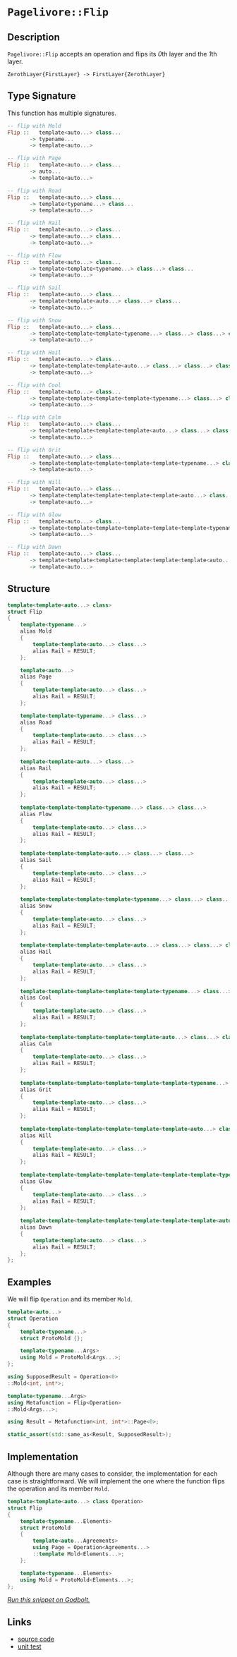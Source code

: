 <!-- Copyright 2024 Feng Mofan
SPDX-License-Identifier: Apache-2.0 -->

# `Pagelivore::Flip`

## Description

`Pagelivore::Flip` accepts an operation and flips its *0*th layer and the *1*th layer.

<pre><code>ZerothLayer{FirstLayer} -> FirstLayer{ZerothLayer}</code></pre>

## Type Signature

This function has multiple signatures.

```Haskell
-- flip with Mold
Flip ::   template<auto...> class... 
       -> typename...
       -> template<auto...>

-- flip with Page
Flip ::   template<auto...> class... 
       -> auto...
       -> template<auto...>

-- flip with Road
Flip ::   template<auto...> class... 
       -> template<typename...> class...
       -> template<auto...>

-- flip with Rail
Flip ::   template<auto...> class... 
       -> template<auto...> class...
       -> template<auto...>

-- flip with Flow
Flip ::   template<auto...> class... 
       -> template<template<typename...> class...> class...
       -> template<auto...>

-- flip with Sail
Flip ::   template<auto...> class... 
       -> template<template<auto...> class...> class...
       -> template<auto...>

-- flip with Snow
Flip ::   template<auto...> class... 
       -> template<template<template<typename...> class...> class...> class...
       -> template<auto...>

-- flip with Hail
Flip ::   template<auto...> class... 
       -> template<template<template<auto...> class...> class...> class...
       -> template<auto...>

-- flip with Cool
Flip ::   template<auto...> class... 
       -> template<template<template<template<typename...> class...> class...> class...> class...
       -> template<auto...>

-- flip with Calm
Flip ::   template<auto...> class... 
       -> template<template<template<template<auto...> class...> class...> class...> class...
       -> template<auto...>

-- flip with Grit
Flip ::   template<auto...> class... 
       -> template<template<template<template<template<typename...> class...> class...> class...> class...> class...
       -> template<auto...>

-- flip with Will
Flip ::   template<auto...> class... 
       -> template<template<template<template<template<auto...> class...> class...> class...> class...> class...
       -> template<auto...>

-- flip with Glow
Flip ::   template<auto...> class... 
       -> template<template<template<template<template<template<typename...> class...> class...> class...> class...> class...> class...
       -> template<auto...>

-- flip with Dawn
Flip ::   template<auto...> class... 
       -> template<template<template<template<template<template<auto...> class...> class...> class...> class...> class...> class...
       -> template<auto...>
```

## Structure

```C++
template<template<auto...> class>
struct Flip
{
    template<typename...>
    alias Mold
    {
        template<template<auto...> class...>
        alias Rail = RESULT;
    };

    template<auto...>
    alias Page
    {
        template<template<auto...> class...>
        alias Rail = RESULT;
    };

    template<template<typename...> class...>
    alias Road
    {
        template<template<auto...> class...>
        alias Rail = RESULT;
    };
    
    template<template<auto...> class...>
    alias Rail
    {
        template<template<auto...> class...>
        alias Rail = RESULT;
    };
    
    template<template<template<typename...> class...> class...>
    alias Flow
    {
        template<template<auto...> class...>
        alias Rail = RESULT;
    };
    
    template<template<template<auto...> class...> class...>
    alias Sail
    {
        template<template<auto...> class...>
        alias Rail = RESULT;
    };
    
    template<template<template<template<typename...> class...> class...> class...>
    alias Snow
    {
        template<template<auto...> class...>
        alias Rail = RESULT;
    };
    
    template<template<template<template<auto...> class...> class...> class...>
    alias Hail
    {
        template<template<auto...> class...>
        alias Rail = RESULT;
    };
    
    template<template<template<template<template<typename...> class...> class...> class...> class...>
    alias Cool
    {
        template<template<auto...> class...>
        alias Rail = RESULT;
    };
    
    template<template<template<template<template<auto...> class...> class...> class...> class...>
    alias Calm
    {
        template<template<auto...> class...>
        alias Rail = RESULT;
    };
    
    template<template<template<template<template<template<typename...> class...> class...> class...> class...> class...>
    alias Grit
    {
        template<template<auto...> class...>
        alias Rail = RESULT;
    };
    
    template<template<template<template<template<template<auto...> class...> class...> class...> class...> class...>
    alias Will
    {
        template<template<auto...> class...>
        alias Rail = RESULT;
    };
    
    template<template<template<template<template<template<template<typename...> class...> class...> class...> class...> class...> class...>
    alias Glow
    {
        template<template<auto...> class...>
        alias Rail = RESULT;
    };
    
    template<template<template<template<template<template<template<auto...> class...> class...> class...> class...> class...> class...>
    alias Dawn
    {
        template<template<auto...> class...>
        alias Rail = RESULT;
    };
};
```

## Examples

We will flip `Operation` and its member `Mold`.

```C++
template<auto...>
struct Operation
{
    template<typename...>
    struct ProtoMold {};

    template<typename...Args>
    using Mold = ProtoMold<Args...>;
};

using SupposedResult = Operation<0>
::Mold<int, int*>;

template<typename...Args>
using Metafunction = Flip<Operation>
::Mold<Args...>;

using Result = Metafunction<int, int*>::Page<0>;

static_assert(std::same_as<Result, SupposedResult>);
```

## Implementation

Although there are many cases to consider, the implementation for each case is straightforward.
We will implement the one where the function flips the operation and its member `Mold`.

```C++
template<template<auto...> class Operation>
struct Flip
{
    template<typename...Elements>
    struct ProtoMold 
    {
        template<auto...Agreements>
        using Page = Operation<Agreements...>
        ::template Mold<Elements...>;
    };

    template<typename...Elements>
    using Mold = ProtoMold<Elements...>;
};
```

[*Run this snippet on Godbolt.*](https://godbolt.org/#z:OYLghAFBqd5QCxAYwPYBMCmBRdBLAF1QCcAaPECAMzwBtMA7AQwFtMQByARg9KtQYEAysib0QXACx8BBAKoBnTAAUAHpwAMvAFYTStJg1DIApACYAQuYukl9ZATwDKjdAGFUtAK4sGIAMykrgAyeAyYAHI%2BAEaYxBLSAA6oCoRODB7evnrJqY4CoeFRLLHxXLaY9vkMQgRMxASZPn6BdpgO6bX1BIWRMXEJtnUNTdnlCsM9YX0lA1wAlLaoXsTI7BwEmCyJBpsm/m6b27uY%2B25MXkQAdDf72ADUyAYKCvcA8olxTNV3JhoAghNiF4HPcAGK0PCJP7/EwAdisAPuyPuRx231OBwIAE9Psw2Dcrth6GxBApfkiUUCQQR7spiKgiABZTzoe4wlHshEczkotEnM4Xa43f7AYiYLaMAjk/zYHm8%2B5eVJGOlMYCYdn%2BAAi70%2BxG%2B6TOovFkrJhIp/wVyJAIH5GPuLNo6DOxNN0vNsv2iMtKPhWq9MPlqK26L2WNxjFYmEJrtJ0otnKVYWADtZmp19MZqEdzoOsalCg9cv83r9AYBMIA9AAqWt1%2BsNytV%2Bv3AAqmAmr3rTYBNYb/brPdhFbM/jCTy8WE1bjQDDWiXjnorALtYfOl1QRZh1NBHy%2BPwr3MpyNXmMOEfx0duS59yJ3tMzzLT8KscP9JcDx%2BDxwxZxxeKjQl/mIYAZTlL8kxVHN0zpBknydI0QMLa9i1LN9y2Hf5IJTIQvESXJMHQAAlDsvFoWl9h1Pd9R%2BA4NAtG0czOMICFIe4WOrX4P2Xf5Tz/C9AJFJCLWwh1MDqKgvDnaoYIhKEzmog0BAYkAmIOYDQK3bjMNEkiFDIijtTEiSpI6ZSDhYtiOLuG1lDVM96M9bTtzqRxkAAfSYF44gICAJnQG0FCjTyZTcPSDLY3D8JSQjwvIu55i9DhFloTgAFZeD8DgtFIVBODcaxrHuBRllWDVzH8HhSAITRksWABrEA0skK4NEkLg4X8DQ0o0MwADY%2BrMAAOIb9E4SReBYCQNA0UgspyvKOF4BQQFmmrsuS0g4FgGBEBAZYCESS5yEoNBtjoOIIijThVCGvqAFo%2Bske5gGQZB7ikK4zF4QjCBIPAAvKfhBBEMR2CkGRBEUFR1A20hdHKAB3fVEk4HgUvSzLatyzg3kuI7aVQKh7luh6npet6Ppasx7ggDxzvoYh2VHBZeHWrRFggJAzsSC6yAoCAeb5kBgCkMw%2BDoTZiBWiBomx6IwnqbE0d4BXmGIbE3mibR2nWqqzrjN4GFoZW4awaIvGAc5aFoFbuF4LAWEMYBxDNvBxQ6AA3DtscwVR2kudYqpYypschaJ9Q1jwsGxghiDwKb7dIb3iGiGKtS2Z3ISMWrFioAxQIANTwTBEb3LKquB4RRHECGq%2BhtRsYR/RnZQQrLH0PBohWyBFlQBd0jt%2B7/Mo0xLGsMwFpT%2BOsB7iBFjaMy/AgVxRj8coQmmYpShyFI0gENfd7ydJem3uYKiqTpJkP8ZKl1q/ulP/oyiGbob9fhon9mMoF9KtYJAxhwDKc1saLRJndR6z1XrvU%2BjTCAuA/pMwqqzaqudFgIEwEwLA8R56kEapIfwVwACc/g4SSDamYSQfUZppT6kQsaHAJqkCmpVK4fUuB9SGkQoaHDmpcDSiQvqIC4aLWWqtVBG1Oa7S5vtfGx0BZC0ZldNgnB6gsE9nCe6TBHgGBVFwIhVwuCtR%2BvgIgM89BV1BrXaQ9clCNzhrocWyMmCo3toA4B81eCLTxodS49wib3DURorROjnYfQMUYjQtN6a80ZszfwZh5hs1zltbmqAGZxBOoLdJsSBhBM0U8Z2%2BiuCzRoOROIMs5ZwzVkrFWpAakay1jrBwdSDZSiNibbG5tLbW1tnUx2Wd1g5XwB7Rw3s7Y5T9gHTYdSQ6pThuHSO2Jo5DLZvHROVUU5pyUBnJ2Rhs6gEkXwAuChi6l3LnUyxNdwY2NkA3WGOVHEtxzmPKwHdw5zz7gPAQQ8R7aleRPKecQZ4%2B17hfe%2BzgV4MHcJ4ZoehN5FGfkffeGRYVjFILkFFX8d630vgILoIw0Xr3BUvAlUxEXfz0BMN%2BRKqWTGxXMX%2BKx/4LAYR40BnBAnEHUZo7RhS9ERNarTBBZj4koPZnVUgGCsEDFwfMphLCDFtThAIuEnVJCUKeuUTxOMlq2HERKqR8AZEHQJlkxRl1rocDUeTFgChPbvU9voq4JwJgmMQQDCxsgrE3MhvIOxDydABFIM41x6M2VYxEbjORhNiY2uenah19wnUGNdbSOmOS%2BbxP8EkiRHNUkoEzYzc1RaBgOvwu5FN7k02eW5U9CW5TpaUCqTlBppsqptqabrVp6TDbG1NsMzAFsrZiD6UnAZ%2BzVmkBGffcZvt/bIEDrMwQocFldyWSs2O6y6lbPTpnfZyYUn5zVKckuZc8SXO9dcwYtiYZN2Dbo4w7cbAfPgF86odtKz%2BTbuPSwk8vHTwBqC3Bi9qguGhe/BFMwcUYr3tUd%2BmLqgMpfqBh%2BhKsjEtQ/i%2BlW8kXjGvrS/Dj9cOUtZSVZl4N3GRoWpy%2BN9xE2OudWm4VpiSBitzYa9BmDsGUEAQqkAZgDH%2BH8GlHq7UZrCbhJw4RNG9UrTWmgvBIBJBpWIWlIa/UiGSCIZ1UhXBAjzP8NRrxnBkmSMAd9GTJm9WceThU9IymgA%3D)

## Links

- [source code](../../../../conceptrodon/pagelivore/flip.hpp)
- [unit test](../../../../tests/unit/metafunctions/pagelivore/flip.test.hpp)
